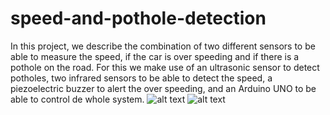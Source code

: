 # speed-and-pothole-detection
In this project, we describe the combination of two different sensors to be able to measure the speed, if the car is over speeding and if there is a pothole on the road. For this we make use of an ultrasonic sensor to detect potholes, two infrared sensors to be able to detect the speed, a piezoelectric buzzer to alert the over speeding, and an Arduino UNO to be able to control de whole system.
![alt text](https://github.com/bihy1234/speed-and-pothole-detection/blob/main/IMG_3368.jpg)
![alt text](https://github.com/bihy1234/speed-and-pothole-detection/blob/main/IMG_3369.jpg)

